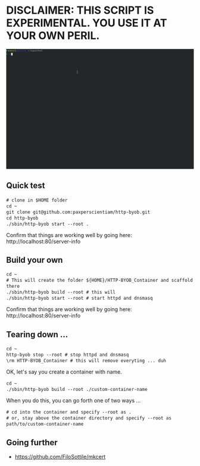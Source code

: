 # DISCLAIMER: THIS SCRIPT IS EXPERIMENTAL. YOU USE IT AT YOUR OWN PERIL.

![](demo.gif
)
## Quick test

``` shell
# clone in $HOME folder
cd ~
git clone git@github.com:paxperscientiam/http-byob.git
cd http-byob
./sbin/http-byob start --root .
```
Confirm that things are working well by going here: http://localhost:80/server-info


## Build your own
``` shell
cd ~
# This will create the folder ${HOME}/HTTP-BYOB_Container and scaffold there
./sbin/http-byob build --root # this will
./sbin/http-byob start --root # start httpd and dnsmasq
```
Confirm that things are working well by going here: http://localhost:80/server-info


## Tearing down ...
``` shell
cd ~
http-byob stop --root # stop httpd and dnsmasq
\rm HTTP-BYOB_Container # this will remove everyting ... duh
```

OK, let's say you create a container with name.

``` shell
cd ~
./sbin/http-byob build --root ./custom-container-name
```

When you do this, you can go forth one of two ways ...

``` shell
# cd into the container and specify --root as .
# or, stay above the container directory and specify --root as path/to/custom-container-name
```

## Going further

* https://github.com/FiloSottile/mkcert


<!-- Under heavy development. Use it at your own peril. -->



<!-- What is? -->
<!-- === -->
<!-- `http-byob` is my little attempt at creating a faux container. All it is, however, is a script for running `dnsmasq` and verstion 2.4 of Apache's `httpd` web server. -->

<!-- I've separated a lot of `httpd` configuration settings into variables stored in the `bash` script `sbin/http-byob`. At some point, I will entirely separate configuration options. Same with `dnsmasq` configuration, eventually. -->


<!-- Requirements: -->
<!-- * `bash` -->
<!-- * `httpd` v2.4 -->
<!-- * `dnsmasq` -->


<!-- Usage -->
<!-- === -->
<!-- Oh shoot, I need to add a help menu! -->

<!-- Start: -->
<!-- * `[sudo] sbin/http-byob start` -->

<!-- Stop: -->
<!-- * `[sudo] sbin/http-byob stop` -->

<!-- I decided to use named pipe for handling logging. That way, I think, disk access is limited. -->

<!-- In order to actually watch the logs, do one of the following: -->
<!-- * `sbin/http-byob --watch dns` -->
<!-- * `sbin/http-byob --watch httpd` -->


<!-- If by some miracle you are able to get this to work, this repo includes an example site that you load in your browser: -->

<!-- `www.example.org.lan` -->


<!-- This assumes a directory structure like this (relative to repo): -->

<!-- `www/clients/<SUBDOMAIN>/<DOMAIN.TLD>/wwwroot/` -->





<!-- Note -->
<!-- === -->
<!-- `http-byob` is meant to work offline. Not sure why, but there seems to be an issue with Safari when disconnected from the Internet. -->



<!-- --local-service -->
<!-- Accept DNS queries only from hosts whose address is on a local subnet, ie a subnet for which an interface exists on the server. This option only has effect if there are no --interface --except-interface, --listen-address or --auth-server options. It is intended to be set as a default on installation, to allow unconfigured installations to be useful but also safe from being used for DNS amplification attacks. -->
